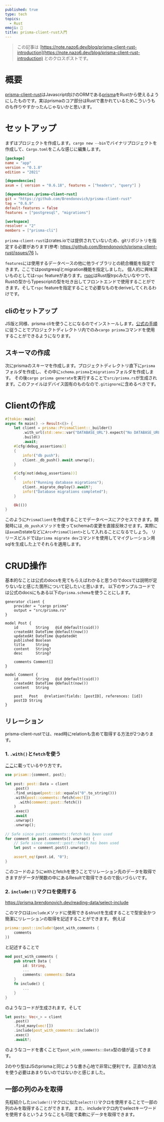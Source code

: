 ```yaml
---
published: true
type: tech
topics:
  - Rust
emoji: 📝
title: prisma-client-rust入門
---
```


> この記事は [https://note.nazo6.dev/blog/prisma-client-rust-introduction](https://note.nazo6.dev/blog/prisma-client-rust-introduction) とのクロスポストです。


# 概要
[prisma-client-rust](https://prisma.brendonovich.dev/)はJavascript向けのORMである[prisma](https://www.prisma.io/)をRustから使えるようにしたものです。実はprismaのコア部分はRustで書かれているためこういうものも作りやすかったんじゃないかと思います。

# セットアップ
まずはプロジェクトを作成します。`cargo new --bin`でバイナリプロジェクトを作成して、`Cargo.toml`をこんな感じに編集します。

```toml:Cargo.toml
[package]
name = "app"
version = "0.1.0"
edition = "2021"

[dependencies]
axum = { version = "0.6.18", features = ["headers", "query"] }

[dependencies.prisma-client-rust]
git = "https://github.com/Brendonovich/prisma-client-rust"
tag = "0.6.9"
default-features = false
features = ["postgresql", "migrations"]

[workspace]
resolver = "2"
members = ["prisma-cli"]
```
`prisma-client-rust`はcrates.ioでは提供されていないため、gitリポジトリを指定する必要があります(参考: https://github.com/Brendonovich/prisma-client-rust/issues/76 )。

`features`には使用するデータベースの他に他ライブラリとの統合機能を指定できます。ここではpostgresqlとmigration機能を指定しました。
個人的に興味深いものとしては`rspc` featureがあります。[rspc](https://www.rspc.dev/)はRust版trpcみたいなやつで、Rustの型からTypescriptの型を吐き出してフロントエンドで使用することができます。そして`rspc` featureを指定することで必要なものをderiveしてくれるわけです。

## cliのセットアップ
JS版と同様、prisma cliを使うことになるのでインストールします。[公式の手順](https://prisma.brendonovich.dev/getting-started/installation)に従うことでプロジェクトディレクトリ内でのみ`cargo prisma`コマンドを使用することができるようになります。

## スキーマの作成
次にprismaのスキーマを作成します。プロジェクトディレクトリ直下に`prisma`フォルダを作成し、その中に`schema.prisma`と`migrations`フォルダを作成します。
その後`cargo prisma generate`を実行することで`src/prisma.rs`が生成されます。このファイルはデバイス固有のものなので`.gitignore`に含めるべきです。

# Clientの作成
```rust:main.rs
#[tokio::main]
async fn main() -> Result<()> {
    let client = prisma::PrismaClient::_builder()
        .with_url(std::env::var("DATABASE_URL").expect("No DATABASE_URL environment variable"))
        .build()
        .await;
    #[cfg(debug_assertions)]
    {
        info!("db push");
        client._db_push().await.unwrap();
    }

    #[cfg(not(debug_assertions))]
    {
        info!("Running database migrations");
        client._migrate_deploy().await?;
        info!("Database migrations completed");
    }

	Ok(())
}
```
このように`PrismaClient`を作成することでデータベースにアクセスできます。開発時には`_db_push`メソッドを使ってschemaの変更を直接反映させます。実際には`axum`のstateなどに`Arc<PrismaClient>`として入れることになるでしょう。
リリースビルドでは`prisma migrate dev`コマンドを使用してマイグレーション用sqlを生成した上でそれらを適用します。

# CRUD操作
基本的なことは公式のdocsを見てもらえばわかると思うのでdocsでは説明が足りないなと感じた箇所について記したいと思います。
以下のサンプルコードでは公式のdocsにもある以下の`prisma.schema`を使うことにします。
```prisma:prisma.schema
generator client {
    provider = "cargo prisma"
    output = "src/prisma.rs"
}
 
model Post {
    id        String   @id @default(cuid())
    createdAt DateTime @default(now())
    updatedAt DateTime @updatedAt
    published Boolean
    title     String
    content   String?
    desc      String?
 
    comments Comment[]
}
 
model Comment {
    id        String   @id @default(cuid())
    createdAt DateTime @default(now())
    content   String
 
    post   Post   @relation(fields: [postID], references: [id])
    postID String
}
```

## リレーション
prisma-client-rustでは、read時にrelationも含めて取得する方法が2つあります。
### 1. `.with()`と`fetch`を使う
[ここ](https://prisma.brendonovich.dev/reading-data/fetch#single-relations)に載っているやり方です。
```rust
use prisam::{comment, post};
 
let post: post::Data = client
    .post()
    .find_unique(post::id::equals("0".to_string()))
    .with(post::comments::fetch(vec![])
      .with(comment::post::fetch())
    )
    .exec()
    .await
    .unwrap()
    .unwrap();
 
// Safe since post::comments::fetch has been used
for comment in post.comments().unwrap() {
    // Safe since comment::post::fetch has been used
    let post = comment.post().unwrap();
 
    assert_eq!(post.id, "0");
}
```
このコードのようにwithとfetchを使うことでリレーション先のデータを取得できますがデータが関数の中にあるResultで取得できるので扱いづらいです。

### 2. `include!()`マクロを使用する
https://prisma.brendonovich.dev/reading-data/select-include

このマクロは`include`メソッドに使用できるstructを生成することで型安全かつ簡潔にリレーションの取得を記述することができます。
例えば 
```rust
prisma::post::include!(post_with_comments {
	comments
})
```
と記述することで
```rust
mod post_with_comments {
    pub struct Data {
        id: String,
        ...
        comments: comments::Data 
    }
    fn include() {
	    ...
    }
}
```
のようなコードが生成されます。そして
```rust
let posts: Vec<_> = client
    .post()
    .find_many(vec![])
    .include(post_with_comments::include())
    .exec()
    .await?;
```
のようなコードを書くことで`post_with_comments::Data`型の値が返ってきます。

2のやり型はJSのprismaと同じような書き心地で非常に便利です。正直1の方法を使う必要はあまりないのではないかと感じました。

## 一部の列のみを取得
先程紹介した`include!()`マクロに似た`select!()`マクロを使用することで一部の列のみを取得することができます。
また、includeマクロ内でselectキーワードを使用するというようなことも可能で柔軟にデータを取得できます。
